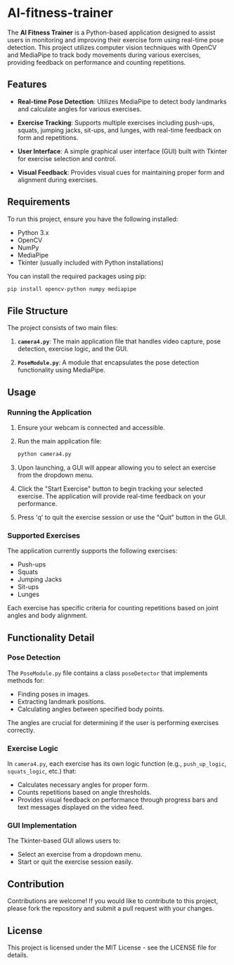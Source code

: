 # AI-fitness-trainer

The **AI Fitness Trainer** is a Python-based application designed to assist users in monitoring and improving their exercise form using real-time pose detection. This project utilizes computer vision techniques with OpenCV and MediaPipe to track body movements during various exercises, providing feedback on performance and counting repetitions.

## Features

- **Real-time Pose Detection**: Utilizes MediaPipe to detect body landmarks and calculate angles for various exercises.
  
- **Exercise Tracking**: Supports multiple exercises including push-ups, squats, jumping jacks, sit-ups, and lunges, with real-time feedback on form and repetitions.

- **User Interface**: A simple graphical user interface (GUI) built with Tkinter for exercise selection and control.

- **Visual Feedback**: Provides visual cues for maintaining proper form and alignment during exercises.

## Requirements

To run this project, ensure you have the following installed:

- Python 3.x
- OpenCV
- NumPy
- MediaPipe
- Tkinter (usually included with Python installations)

You can install the required packages using pip:

```bash
pip install opencv-python numpy mediapipe
```

## File Structure

The project consists of two main files:

1. **`camera4.py`**: The main application file that handles video capture, pose detection, exercise logic, and the GUI.
  
2. **`PoseModule.py`**: A module that encapsulates the pose detection functionality using MediaPipe.

## Usage

### Running the Application

1. Ensure your webcam is connected and accessible.
  
2. Run the main application file:

   ```bash
   python camera4.py
   ```

3. Upon launching, a GUI will appear allowing you to select an exercise from the dropdown menu.

4. Click the "Start Exercise" button to begin tracking your selected exercise. The application will provide real-time feedback on your performance.

5. Press 'q' to quit the exercise session or use the "Quit" button in the GUI.

### Supported Exercises

The application currently supports the following exercises:

- Push-ups
- Squats
- Jumping Jacks
- Sit-ups
- Lunges

Each exercise has specific criteria for counting repetitions based on joint angles and body alignment.

## Functionality Detail

### Pose Detection

The `PoseModule.py` file contains a class `poseDetector` that implements methods for:
  
- Finding poses in images.
- Extracting landmark positions.
- Calculating angles between specified body points.

The angles are crucial for determining if the user is performing exercises correctly. 

### Exercise Logic

In `camera4.py`, each exercise has its own logic function (e.g., `push_up_logic`, `squats_logic`, etc.) that:

- Calculates necessary angles for proper form.
- Counts repetitions based on angle thresholds.
- Provides visual feedback on performance through progress bars and text messages displayed on the video feed.

### GUI Implementation

The Tkinter-based GUI allows users to:
  
- Select an exercise from a dropdown menu.
- Start or quit the exercise session easily.

## Contribution

Contributions are welcome! If you would like to contribute to this project, please fork the repository and submit a pull request with your changes. 

## License

This project is licensed under the MIT License - see the LICENSE file for details.
